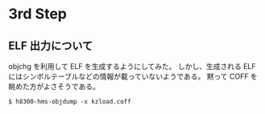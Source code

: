 # 3rd Step

## ELF 出力について

objchg を利用して ELF を生成するようにしてみた。
しかし、生成される ELF にはシンボルテーブルなどの情報が載っていないようである。
黙って COFF を眺めた方がよさそうである。

```console
$ h8300-hms-objdump -x kzload.coff
```
